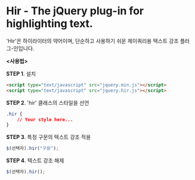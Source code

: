 # Hir - The jQuery plug-in for highlighting text.
'Hir'은 하이라이터의 약어이며, 단순하고 사용하기 쉬운 제이쿼리용 텍스트 강조 플러그-인입니다.

**<사용법>**

**STEP 1**. 설치 
````html
<script type="text/javascript" src="jquery.min.js"></script>
<script type="text/javascript" src="jquery.hir.js"></script>
````

**STEP 2**. 'hir' 클래스의 스타일을 선언
````css
.hir {
    // Your style here...
}
````

**STEP 3**. 특정 구문의 텍스트 강조 적용
````javascript
$(선택자).hir("구문");
````

**STEP 4**. 텍스트 강조 해제
````javascript
$(선택자).hir();
````
